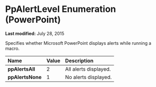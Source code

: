 
# PpAlertLevel Enumeration (PowerPoint)

 **Last modified:** July 28, 2015

Specifies whether Microsoft PowerPoint displays alerts while running a macro.


|**Name**|**Value**|**Description**|
|:-----|:-----|:-----|
| **ppAlertsAll**|2|All alerts displayed.|
| **ppAlertsNone**|1|No alerts displayed.|
